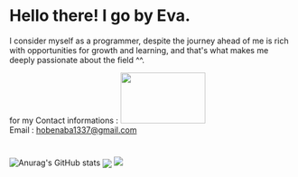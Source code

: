 # Hello there! I go by Eva.

I consider myself as a programmer, despite the journey ahead of me is rich with opportunities for growth and learning, and that's what makes me deeply passionate about the field ^^.

for my Contact informations :                                     <img src="https://media2.giphy.com/media/v1.Y2lkPTc5MGI3NjExZXZ3NWJpaGpwZ2lsZWk2cDE5amg5cXN3ZzNnZHNtNHdudGo4aXhrYSZlcD12MV9pbnRlcm5hbF9naWZfYnlfaWQmY3Q9cw/p6ZVGS8zQbQIqH8G6l/giphy.gif" width="150" height="90"><br /> 
Email : hobenaba1337@gmail.com
#
![Anurag's GitHub stats](https://github-readme-stats.vercel.app/api?username=hobenaba&show_icons=true&theme=radical)
                      <img src="https://github-readme-stats.vercel.app/api/top-langs/?username=hobenaba&layout=compact&title_color=0891b2&hide_border=false&bg_color=311432&langs_count=6" align="center" /></div>
![](https://komarev.com/ghpvc/?username=hobenaba&color=blueviolet)
<!--
**hobenaba/hobenaba** is a ✨ _special_ ✨ repository because its `README.md` (this file) appears on your GitHub profile.

Here are some ideas to get you started:

- 🔭 I’m currently working on ...
- 🌱 I’m currently learning ...
- 👯 I’m looking to collaborate on ...
- 🤔 I’m looking for help with ...
- 💬 Ask me about ...
- 📫 How to reach me: ...
- 😄 Pronouns: ...
- ⚡ Fun fact: ...
-->
